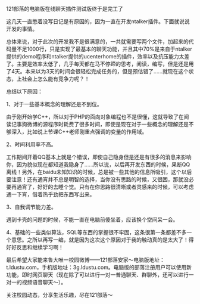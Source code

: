 121部落的电脑版在线聊天插件测试版终于是完工了

这几天一直憋着没写日记是有原因的，因为一直在开发ntalker插件。下面就说说开发的事情。

总体来说，对于此次的开发我不是很满意的，一共就需要写两个文件，加起来的代码量不足1000行，只是实现了最基本的聊天功能，并且其中70%是来自于ntalker提供的demo程序和ntalker提供的ucenterhome的插件，效率以及抗压能力太差了。主要是效率太低了，几乎每天都在马不停蹄的思考，阅读，编写，但是还是用了4天。本来以为3天的时间会很轻松完成任务的，但是预估错了……就现在这个状态，上社会上怎么能有竞争力呢？！

总结以下原因：

1、对于一些基本概念的理解还是不到位。

由于刚开始学C++，所以对于PHP的面向对象编程也不是很懂，这就导致了在阅读记事狗微博的源程序时耗费了很多时间，即使是现在对于一些概念的理解还是不够深入，比如说上节课C++老师刚重点强调的变量的作用域。

2、时间利用率不高。

工作期间开着QQ基本上就是个错误，即使自己隐身但是还是有很多的消息来影响你，因为貌似现在都知道我隐身了……所以说，以后再开发东西的时候，果断QQ离线！另外，在baidu未知知识的时候，总是被一些其他的信息所吸引，这个以后要注意！还有通宵并不总是明智的选择，当你没有思路的时候，又很困，那就没必要再通宵了，好好的去睡个觉。只有在你思路很清晰或者灵感来的时候，可以考虑通一下宵，借着热乎劲把东西写出来。

3、自我调节能力差。

遇到卡壳的问题的时候，不能一直在电脑前傻坐着，应该换个空间呆一会。

4、基础的一些类似算法，SQL等东西的掌握很不牢固，这条很第一条都差不多一个意思。之所以再写一编，就是因为这次这个原因对于我的触动真的是太大了！得好好反思和继续学习啊！

最后希望大家能来鲁大唯一校园微博——121部落安家～电脑版地址：t.ldustu.com，手机版地址：3g.ldustu.com。电脑版的部落注册用户可以使用新功能，即时网页聊天（现在除了可以进行一对一普通聊天、群聊外，还可以进行一对一的视频语音聊天～）。

关注校园动态，分享生活乐趣，尽在121部落～
